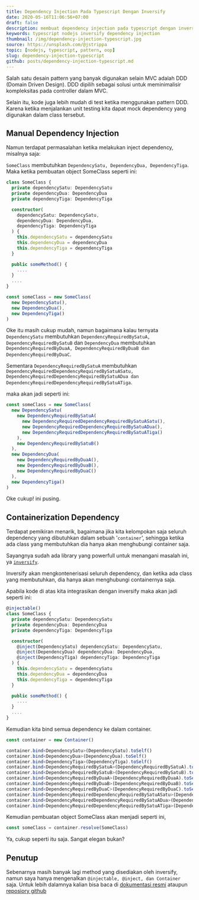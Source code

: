 ```yaml
---
title: Dependency Injection Pada Typescript Dengan Inversify
date: 2020-05-16T11:06:56+07:00
draft: false
description: membuat dependency injection pada typescript dengan inversify nodejs
keywords: typescript nodejs inversify dependency injection
thumbnail: /img/dependency-injection-typescript.jpg
source: https://unsplash.com/@jstrippa
topic: [nodejs, typescript, pattern, oop]
slug: dependency-injection-typescript
github: posts/dependency-injection-typescript.md
---
```


Salah satu desain pattern yang banyak digunakan selain MVC adalah DDD (Domain Driven Design). DDD dipilih sebagai solusi untuk meminimalisir kompleksitas pada controller dalam MVC.

Selain itu, kode juga lebih mudah di test ketika menggunakan pattern DDD. Karena ketika menjalankan unit testing kita dapat mock dependency yang digunakan dalam class tersebut.

## Manual Dependency Injection

Namun terdapat permasalahan ketika melakukan inject dependency, misalnya saja:

`SomeClass` membutuhkan `DependencySatu, DependencyDua, DependencyTiga`. Maka ketika pembuatan object SomeClass seperti ini:

```typescript
class SomeClass {
  private dependencySatu: DependencySatu
  private dependencyDua: DependencyDua
  private dependencyTiga: DependencyTiga

  constructor(
    dependencySatu: DependencySatu,
    dependencyDua: DependencyDua,
    dependencyTiga: DependencyTiga
  ) {
    this.dependencySatu = dependencySatu
    this.dependencyDua = dependencyDua
    this.dependencyTiga = dependencyTiga
  }

  public someMethod() {
    ....
  }
  ....
}

const someClass = new SomeClass(
  new DependencySatu(),
  new DependencyDua(),
  new DependencyTiga()
)
```

Oke itu masih cukup mudah, namun bagaimana kalau ternyata `DependencySatu` membutuhkan `DependencyRequiredBySatuA, DependencyRequiredBySatuB` dan `DependencyDua` membutuhkan `DependencyRequiredByDuaA, DependencyRequiredByDuaB dan DependencyRequiredByDuaC`.

Sementara `DependencyRequiredBySatuA` membutuhkan `DependencyRequiredDependencyRequiredBySatuASatu, DependencyRequiredDependencyRequiredBySatuADua dan DependencyRequiredDependencyRequiredBySatuATiga`.

maka akan jadi seperti ini:

```typescript
const someClass = new SomeClass(
  new DependencySatu(
    new DependencyRequiredBySatuA(
      new DependencyRequiredDependencyRequiredBySatuASatu(),
      new DependencyRequiredDependencyRequiredBySatuADua(),
      new DependencyRequiredDependencyRequiredBySatuATiga()
    ),
    new DependencyRequiredBySatuB()
  ),
  new DependencyDua(
    new DependencyRequiredByDuaA(),
    new DependencyRequiredByDuaB(),
    new DependencyRequiredByDuaC()
  ),
  new DependencyTiga()
)
```

Oke cukup! ini pusing.

## Containerization Dependency

Terdapat pemikiran menarik, bagaimana jika kita kelompokan saja seluruh dependency yang dibutuhkan dalam sebuah '`container`', sehingga ketika ada class yang membutuhkan dia hanya akan menghubungi container saja.

Sayangnya sudah ada library yang powerfull untuk menangani masalah ini, ya [`inversify`](http://inversify.io/).

Inversify akan mengkontenerisasi seluruh dependency, dan ketika ada class yang membutuhkan, dia hanya akan menghubungi containernya saja.

Apabila kode di atas kita integrasikan dengan inversify maka akan jadi seperti ini:

```typescript
@injectable()
class SomeClass {
  private dependencySatu: DependencySatu
  private dependencyDua: DependencyDua
  private dependencyTiga: DependencyTiga

  constructor(
    @inject(DependencySatu) dependencySatu: DependencySatu,
    @inject(DependencyDua) dependencyDua: DependencyDua,
    @inject(DependencyTiga) dependencyTiga: DependencyTiga
  ) {
    this.dependencySatu = dependencySatu
    this.dependencyDua = dependencyDua
    this.dependencyTiga = dependencyTiga
  }

  public someMethod() {
    ....
  }
  ....
}
```

Kemudian kita bind semua dependency ke dalam container.

```typescript
const container = new Container()

container.bind<DependencySatu>(DependencySatu).toSelf()
container.bind<DependencyDua>(DependencyDua).toSelf()
container.bind<DependencyTiga>(DependencyTiga).toSelf()
container.bind<DependencyRequiredBySatuA>(DependencyRequiredBySatuA).toSelf()
container.bind<DependencyRequiredBySatuB>(DependencyRequiredBySatuB).toSelf()
container.bind<DependencyRequiredByDuaA>(DependencyRequiredByDuaA).toSelf()
container.bind<DependencyRequiredByDuaB>(DependencyRequiredByDuaB).toSelf()
container.bind<DependencyRequiredByDuaC>(DependencyRequiredByDuaC).toSelf()
container.bind<DependencyRequiredDependencyRequiredBySatuASatu>(DependencyRequiredDependencyRequiredBySatuASatu).toSelf()
container.bind<DependencyRequiredDependencyRequiredBySatuADua>(DependencyRequiredDependencyRequiredBySatuADua).toSelf()
container.bind<DependencyRequiredDependencyRequiredBySatuATiga>(DependencyRequiredDependencyRequiredBySatuATiga).toSelf()
```

Kemudian pembuatan object SomeClass akan menjadi seperti ini,

```typescript
const someClass = container.resolve(SomeClass)
```

Ya, cukup seperti itu saja. Sangat elegan bukan?

## Penutup

Sebenarnya masih banyak lagi method yang disediakan oleh inversify, namun saya hanya mengenalkan `@injectable, @inject, dan Container` saja. Untuk lebih dalamnya kalian bisa baca di [dokumentasi resmi](http://inversify.io/) ataupun [reposiory github](https://github.com/inversify/InversifyJS)
